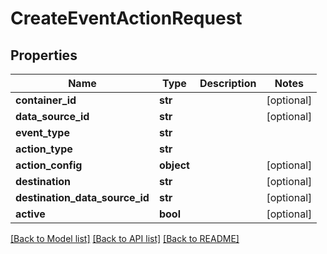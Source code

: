 # CreateEventActionRequest

## Properties
Name | Type | Description | Notes
------------ | ------------- | ------------- | -------------
**container_id** | **str** |  | [optional] 
**data_source_id** | **str** |  | [optional] 
**event_type** | **str** |  | 
**action_type** | **str** |  | 
**action_config** | **object** |  | [optional] 
**destination** | **str** |  | [optional] 
**destination_data_source_id** | **str** |  | [optional] 
**active** | **bool** |  | [optional] 

[[Back to Model list]](../README.md#documentation-for-models) [[Back to API list]](../README.md#documentation-for-api-endpoints) [[Back to README]](../README.md)

